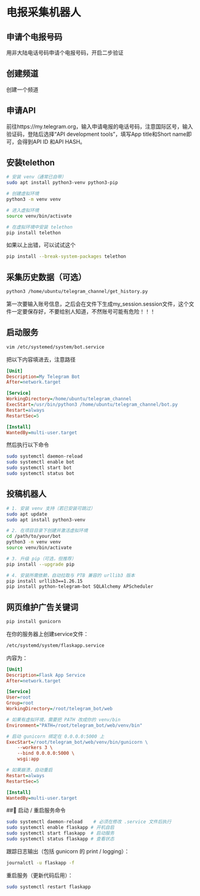# 电报采集机器人

## 申请个电报号码
用非大陆电话号码申请个电报号码，开启二步验证
 
## 创建频道
创建一个频道

## 申请API
前往https://my.telegram.org，输入申请电报的电话号码，注意国际区号，输入验证码，登陆后选择“API development tools”，填写App title和Short name即可，会得到API ID 和API HASH。

## 安装telethon
``` bash
# 安装 venv（通常已自带）
sudo apt install python3-venv python3-pip

# 创建虚拟环境
python3 -m venv venv

# 进入虚拟环境
source venv/bin/activate

# 在虚拟环境中安装 telethon
pip install telethon
```
如果以上出错，可以试试这个
``` bash
pip install --break-system-packages telethon
```

## 采集历史数据（可选）
``` bash
python3 /home/ubuntu/telegram_channel/get_history.py
```
第一次要输入账号信息，之后会在文件下生成my_session.session文件，这个文件一定要保存好，不要给别人知道，不然账号可能有危险！！！

## 启动服务
``` bash
vim /etc/systemed/system/bot.service
```
把以下内容填进去，注意路径
``` ini
[Unit]
Description=My Telegram Bot
After=network.target

[Service]
WorkingDirectory=/home/ubuntu/telegram_channel
ExecStart=/usr/bin/python3 /home/ubuntu/telegram_channel/bot.py
Restart=always
RestartSec=5

[Install]
WantedBy=multi-user.target
```
然后执行以下命令
``` bash
sudo systemctl daemon-reload
sudo systemctl enable bot
sudo systemctl start bot
sudo systemctl status bot
```

## 投稿机器人
``` bash
# 1. 安装 venv 支持（若已安装可跳过）
sudo apt update
sudo apt install python3-venv

# 2. 在项目目录下创建并激活虚拟环境
cd /path/to/your/bot
python3 -m venv venv
source venv/bin/activate

# 3. 升级 pip（可选，但推荐）
pip install --upgrade pip

# 4. 安装所需依赖，自动拉取与 PTB 兼容的 urllib3 版本
pip install urllib3==1.26.15
pip install python-telegram-bot SQLAlchemy APScheduler

```

## 网页维护广告关键词
``` bash
pip install gunicorn
```
在你的服务器上创建service文件：
``` bash
/etc/systemd/system/flaskapp.service
```
内容为：
``` ini
[Unit]
Description=Flask App Service
After=network.target

[Service]
User=root
Group=root
WorkingDirectory=/root/telegram_bot/web

# 如果有虚拟环境，需要把 PATH 改成你的 venv/bin
Environment="PATH=/root/telegram_bot/web/venv/bin"

# 启动 gunicorn 绑定在 0.0.0.0:5000 上
ExecStart=/root/telegram_bot/web/venv/bin/gunicorn \
    --workers 3 \
    --bind 0.0.0.0:5000 \
    wsgi:app

# 如果崩溃，自动重启
Restart=always
RestartSec=5

[Install]
WantedBy=multi-user.target
```
##🚀 启动 / 重启服务命令
``` bash
sudo systemctl daemon-reload    # 必须在修改 .service 文件后执行
sudo systemctl enable flaskapp # 开机自启
sudo systemctl start flaskapp  # 启动服务
sudo systemctl status flaskapp # 查看状态
```
跟踪日志输出（包括 gunicorn 的 print / logging）：
``` bash
journalctl -u flaskapp -f
```
重启服务（更新代码后用）：
``` bash
sudo systemctl restart flaskapp
```